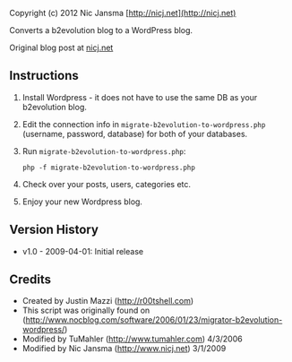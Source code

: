 ﻿Copyright (c) 2012 Nic Jansma
[http://nicj.net](http://nicj.net)

Converts a b2evolution blog to a WordPress blog.

Original blog post at [nicj.net](http://nicj.net/2009/04/01/b2evolution-09-to-wordpress-migration-script)

Instructions
------------
1. Install Wordpress - it does not have to use the same DB as your b2evolution blog.
2. Edit the connection info in `migrate-b2evolution-to-wordpress.php` (username, password, database) for both of your databases.
3. Run `migrate-b2evolution-to-wordpress.php`:

    `php -f migrate-b2evolution-to-wordpress.php`

4. Check over your posts, users, categories etc.
5. Enjoy your new Wordpress blog.

Version History
---------------
* v1.0 - 2009-04-01: Initial release

Credits
-------
* Created by Justin Mazzi (http://r00tshell.com)
* This script was originally found on (http://www.nocblog.com/software/2006/01/23/migrator-b2evolution-wordpress/)
* Modified by TuMahler (http://www.tumahler.com) 4/3/2006
* Modified by Nic Jansma (http://www.nicj.net) 3/1/2009